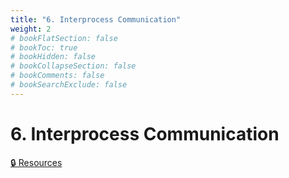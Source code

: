 ```yaml
---
title: "6. Interprocess Communication"
weight: 2
# bookFlatSection: false
# bookToc: true
# bookHidden: false
# bookCollapseSection: false
# bookComments: false
# bookSearchExclude: false
---
```


# 6. Interprocess Communication

[🔒 Resources](https://github.com/ryanbester/uni-resources/tree/main/osi/y2/os/6-ipc)
